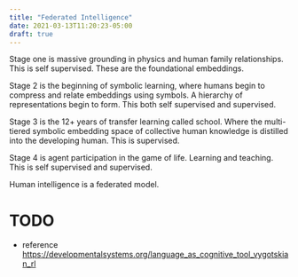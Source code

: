 ```yaml
---
title: "Federated Intelligence"
date: 2021-03-13T11:20:23-05:00
draft: true
---
```


Stage one is massive grounding in physics and human family relationships. This is self supervised. These are the foundational embeddings.

Stage 2 is the beginning of symbolic learning, where humans begin to compress and relate embeddings using symbols. A hierarchy of representations begin to form. This both self supervised and supervised.

Stage 3 is the 12+ years of transfer learning called school. Where the multi-tiered symbolic embedding space of collective human knowledge is distilled into the developing human. This is supervised.

Stage 4 is agent participation in the game of life. Learning and teaching. This is self supervised and supervised.

Human intelligence is a federated model.


# TODO
* reference https://developmentalsystems.org/language_as_cognitive_tool_vygotskian_rl